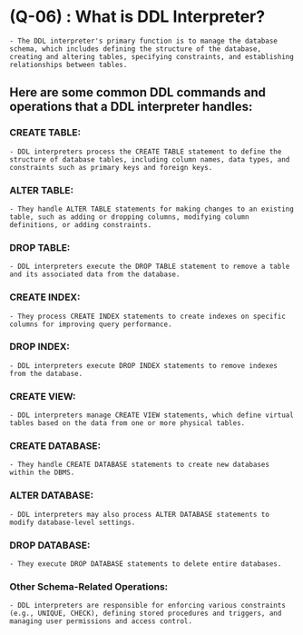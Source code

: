 # (Q-06) : What is DDL Interpreter?

    - The DDL interpreter's primary function is to manage the database schema, which includes defining the structure of the database, creating and altering tables, specifying constraints, and establishing relationships between tables.

## Here are some common DDL commands and operations that a DDL interpreter handles:

### CREATE TABLE:

    - DDL interpreters process the CREATE TABLE statement to define the structure of database tables, including column names, data types, and constraints such as primary keys and foreign keys.

### ALTER TABLE:

    - They handle ALTER TABLE statements for making changes to an existing table, such as adding or dropping columns, modifying column definitions, or adding constraints.

### DROP TABLE:

    - DDL interpreters execute the DROP TABLE statement to remove a table and its associated data from the database.

### CREATE INDEX:

    - They process CREATE INDEX statements to create indexes on specific columns for improving query performance.

### DROP INDEX:

    - DDL interpreters execute DROP INDEX statements to remove indexes from the database.

### CREATE VIEW:

    - DDL interpreters manage CREATE VIEW statements, which define virtual tables based on the data from one or more physical tables.

### CREATE DATABASE:

    - They handle CREATE DATABASE statements to create new databases within the DBMS.

### ALTER DATABASE:

    - DDL interpreters may also process ALTER DATABASE statements to modify database-level settings.

### DROP DATABASE:

    - They execute DROP DATABASE statements to delete entire databases.

### Other Schema-Related Operations:

    - DDL interpreters are responsible for enforcing various constraints (e.g., UNIQUE, CHECK), defining stored procedures and triggers, and managing user permissions and access control.
